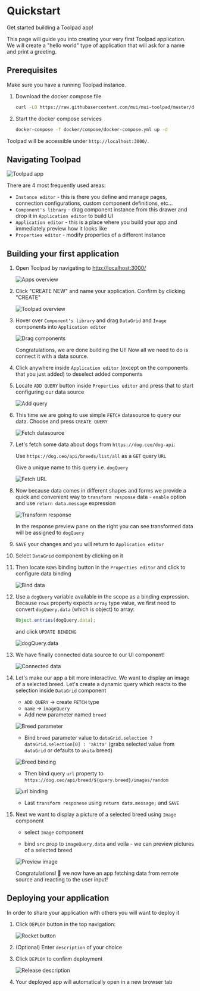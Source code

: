 # Quickstart

Get started building a Toolpad app!

<p class="description">
This page will guide you into creating your very first Toolpad application. We will create a "hello world" type of application that will ask for a name and print a greeting.
</p>

## Prerequisites

Make sure you have a running Toolpad instance.

1. Download the docker compose file

   ```sh
   curl -LO https://raw.githubusercontent.com/mui/mui-toolpad/master/docker/compose/docker-compose.yml
   ```

1. Start the docker compose services

   ```sh
   docker-compose -f docker/compose/docker-compose.yml up -d
   ```

Toolpad will be accessible under `http://localhost:3000/`.

## Navigating Toolpad

![Toolpad app](/static/toolpad/app-ui-chrome.png)

There are 4 most frequently used areas:

- `Instance editor` - this is there you define and manage pages, connection configurations, custom component definitions, etc...
- `Component's library` - drag component instance from this drawer and drop it in `Application editor` to build UI
- `Application editor` - this is a place where you build your app and immediately preview how it looks like
- `Properties editor` - modify properties of a different instance

## Building your first application

1. Open Toolpad by navigating to [http://localhost:3000/](http://localhost:3000/)

   ![Apps overview](/static/toolpad/apps-overview.png)

1. Click "CREATE NEW" and name your application. Confirm by clicking "CREATE"

   ![Toolpad overview](/static/toolpad/step-1.png)

1. Hover over `Component's library` and drag `DataGrid` and `Image` components into `Application editor`

   ![Drag components](/static/toolpad/step-2.png)

   Congratulations, we are done building the UI! Now all we need to do is connect it with a data source.

1. Click anywhere inside `Application editor` (except on the components that you just added) to deselect added components

1. Locate `ADD QUERY` button inside `Properties editor` and press that to start configuring our data source

   ![Add query](/static/toolpad/step-3.png)

1. This time we are going to use simple `FETCH` datasource to query our data. Choose and press `CREATE QUERY`

   ![Fetch datasource](/static/toolpad/step-4.png)

1. Let's fetch some data about dogs from `https://dog.ceo/dog-api`:

   Use `https://dog.ceo/api/breeds/list/all` as a `GET` query `URL`

   Give a unique name to this query i.e. `dogQuery`

   ![Fetch URL](/static/toolpad/step-5.png)

1. Now because data comes in different shapes and forms we provide a quick and convenient way to `transform response` data - `enable` option and use `return data.message` expression

   ![Transform response](/static/toolpad/step-6.png)

   In the response preview pane on the right you can see transformed data will be assigned to `dogQuery`

1. `SAVE` your changes and you will return to `Application editor`

1. Select `DataGrid` component by clicking on it

1. Then locate `ROWS` binding button in the `Properties editor` and click to configure data binding

   ![Bind data](/static/toolpad/step-7.png)

1. Use a `dogQuery` variable available in the scope as a binding expression. Because `rows` property expects `array` type value, we first need to convert `dogQuery.data` (which is object) to array:

   ```js
   Object.entries(dogQuery.data);
   ```

   and click `UPDATE BINDING`

   ![dogQuery.data](/static/toolpad/step-8.png)

1. We have finally connected data source to our UI component!

   ![Connected data](/static/toolpad/step-9.png)

1. Let's make our app a bit more interactive. We want to display an image of a selected breed. Let's create a dynamic query which reacts to the selection inside `DataGrid` component

   - `ADD QUERY` -> create `FETCH` type
   - `name` -> `imageQuery`
   - Add new parameter named `breed`

   ![Breed parameter](/static/toolpad/step-10.png)

   - Bind `breed` parameter value to `dataGrid.selection ? dataGrid.selection[0] : 'akita'` (grabs selected value from `dataGrid` or defaults to `akita` breed)

   ![Breed binding](/static/toolpad/step-11.png)

   - Then bind query `url` property to `https://dog.ceo/api/breed/${query.breed}/images/random`

   ![url binding](/static/toolpad/step-12.png)

   - Last `transform responese` using `return data.message;` and `SAVE`

1. Next we want to display a picture of a selected breed using `Image` component

   - select `Image` component

   - bind `src` prop to `imageQuery.data` and voila - we can preview pictures of a selected breed

   ![Preview image](/static/toolpad/step-13.png)

   Congratulations! 🎉 we now have an app fetching data from remote source and reacting to the user input!

## Deploying your application

In order to share your application with others you will want to deploy it

1. Click `DEPLOY` button in the top navigation:

   ![Rocket button](/static/toolpad/deploy-1.png)

1. (Optional) Enter `description` of your choice

1. Click `DEPLOY` to confirm deployment

   ![Release description](/static/toolpad/deploy-2.png)

1. Your deployed app will automatically open in a new browser tab
